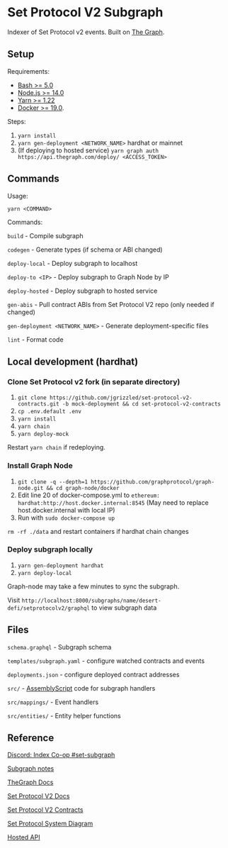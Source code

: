 # Set Protocol V2 Subgraph

Indexer of Set Protocol v2 events. Built on [The Graph](https://thegraph.com/).

## Setup

Requirements:

- [Bash >= 5.0](https://gist.github.com/Rican7/44081a9806595704fa7b289c32fcd62c)
- [Node.js >= 14.0](https://nodejs.org/en/download/)
- [Yarn >= 1.22](https://yarnpkg.com)
- [Docker >= 19.0](https://www.docker.com/get-started).

Steps:

1. `yarn install`
2. `yarn gen-deployment <NETWORK_NAME>` hardhat or mainnet
3. (If deploying to hosted service) `yarn graph auth https://api.thegraph.com/deploy/ <ACCESS_TOKEN>`

## Commands

Usage:

`yarn <COMMAND>`

Commands:

`build` - Compile subgraph

`codegen` - Generate types (if schema or ABI changed)

`deploy-local` - Deploy subgraph to localhost

`deploy-to <IP>` - Deploy subgraph to Graph Node by IP

`deploy-hosted` - Deploy subgraph to hosted service

`gen-abis` - Pull contract ABIs from Set Protocol V2 repo (only needed if changed)

`gen-deployment <NETWORK_NAME>` - Generate deployment-specific files

`lint` - Format code

## Local development (hardhat)

### Clone Set Protocol v2 fork (in separate directory)

1. `git clone https://github.com/jgrizzled/set-protocol-v2-contracts.git -b mock-deployment && cd set-protocol-v2-contracts`
2. `cp .env.default .env`
3. `yarn install`
4. `yarn chain`
5. `yarn deploy-mock`

Restart `yarn chain` if redeploying.

### Install Graph Node

1. `git clone -q --depth=1 https://github.com/graphprotocol/graph-node.git && cd graph-node/docker`
2. Edit line 20 of docker-compose.yml to `ethereum: hardhat:http://host.docker.internal:8545` (May need to replace host.docker.internal with local IP)
3. Run with `sudo docker-compose up`

`rm -rf ./data` and restart containers if hardhat chain changes

### Deploy subgraph locally

1. `yarn gen-deployment hardhat`
2. `yarn deploy-local`

Graph-node may take a few minutes to sync the subgraph.

Visit `http://localhost:8000/subgraphs/name/desert-defi/setprotocolv2/graphql` to view subgraph data

## Files

`schema.graphql` - Subgraph schema

`templates/subgraph.yaml` - configure watched contracts and events

`deployments.json` - configure deployed contract addresses

`src/` - [AssemblyScript](https://www.assemblyscript.org) code for subgraph handlers

`src/mappings/` - Event handlers

`src/entities/` - Entity helper functions

## Reference

[Discord: Index Co-op #set-subgraph](https://discord.gg/8FYPP7ebbw)

[Subgraph notes](https://docs.google.com/document/d/1inFbQiskHoEKaNYdaHx69-quy8Y2xIva6N3673qw2jA/edit)

[TheGraph Docs](https://thegraph.com/docs/)

[Set Protocol V2 Docs](https://docs.tokensets.com/)

[Set Protocol V2 Contracts](https://github.com/SetProtocol/set-protocol-v2-contracts)

[Set Protocol System Diagram](https://drive.google.com/file/d/15ETEqxkjkR29GmWH4gg4ob_OW9lb_Nly/view)

[Hosted API](https://thegraph.com/explorer/subgraph/desert-defi/setprotocolv2)
